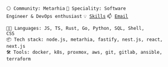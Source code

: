 <code>⚪ Community: Metarhia</code>
<code>👷 Speciality: Software Engineer & DevOps enthusiast</code>
<code>💡 [Skills](SKILLS.md)</code>
<code>📫 [Email](mailto:svmlitimur+github@gmail.com)</code><br>

<code>🧑‍💻 Languages: JS, TS, Rust, Go, Python, SQL, Shell, CSS</code>\
<code>📦 Tech stack: node.js, metarhia, fastify, nest.js, react, next.js</code>\
<code>🛠️ Tools: docker, k8s, proxmox, aws, git, gitlab, ansible, terraform</code>
